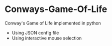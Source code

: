# Conways-Game-Of-Life
Conway's Game of Life implemented in python
 - Using JSON config file
 - Using interactive mouse selection
